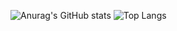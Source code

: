 ![Anurag's GitHub stats](https://github-readme-stats.vercel.app/api?username=zMatty282&count_private=true)
        ![Top Langs](https://github-readme-stats.vercel.app/api/top-langs/?username=zMatty282&theme=tokyonight)

